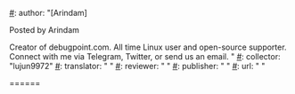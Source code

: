 [#]: subject: ""
[#]: via: "https://www.debugpoint.com/2021/09/cpu-hdd-temperature-ubuntu/"
[#]: author: "[Arindam]

Posted by Arindam

Creator of debugpoint.com. All time Linux user and open-source supporter. Connect with me via Telegram, Twitter, or send us an email. "
[#]: collector: "lujun9972"
[#]: translator: " "
[#]: reviewer: " "
[#]: publisher: " "
[#]: url: " "


======

